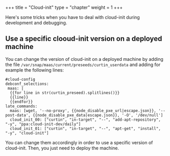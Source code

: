 +++
title = "Cloud-init"
type = "chapter"
weight = 1
+++

Here's some tricks when you have to deal with cloud-init during development and debugging.

## Use a specific clooud-init version on a deployed machine

You can change the version of cloud-init on a deployed machine by adding the file `/var/snap/maas/current/preseeds/curtin_userdata` and adding for example the following lines:

```
#cloud-config
debconf_selections:
 maas: |
  {{for line in str(curtin_preseed).splitlines()}}
  {{line}}
  {{endfor}}
late_commands:
  maas: [wget, '--no-proxy', {{node_disable_pxe_url|escape.json}}, '--post-data', {{node_disable_pxe_data|escape.json}}, '-O', '/dev/null']
  cloud_init_00: ["curtin", "in-target", "--", "add-apt-repository", "-y", "ppa:cloud-init-dev/daily"]
  cloud_init_01: ["curtin", "in-target", "--", "apt-get", "install", "-y", "cloud-init"]
```

You can change them accordingly in order to use a specific version of cloud-init. Then, you just need to deploy the machine.

